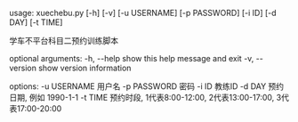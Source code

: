 usage: xuechebu.py [-h] [-v] [-u USERNAME] [-p PASSWORD] [-i ID] [-d DAY]
                   [-t TIME]

学车不平台科目二预约训练脚本

optional arguments:
  -h, --help     show this help message and exit
  -v, --version  show version information

options:
  -u USERNAME    用户名
  -p PASSWORD    密码
  -i ID          教练ID
  -d DAY         预约日期, 例如 1990-1-1
  -t TIME        预约时段, 1代表8:00-12:00, 2代表13:00-17:00, 3代表17:00-20:00
